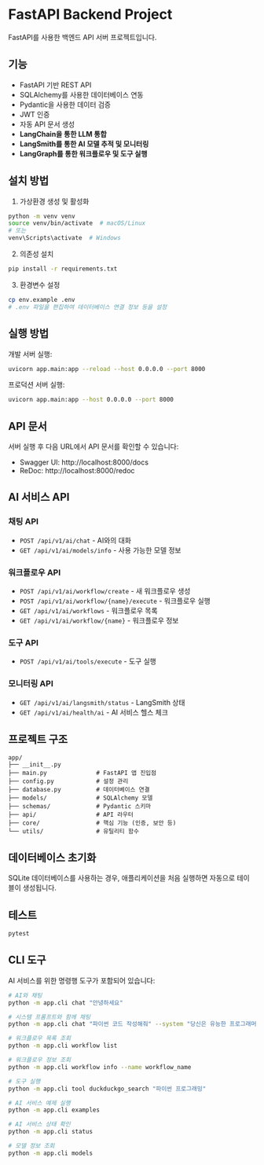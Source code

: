 # FastAPI Backend Project

FastAPI를 사용한 백엔드 API 서버 프로젝트입니다.

## 기능

- FastAPI 기반 REST API
- SQLAlchemy를 사용한 데이터베이스 연동
- Pydantic을 사용한 데이터 검증
- JWT 인증
- 자동 API 문서 생성
- **LangChain을 통한 LLM 통합**
- **LangSmith를 통한 AI 모델 추적 및 모니터링**
- **LangGraph를 통한 워크플로우 및 도구 실행**

## 설치 방법

1. 가상환경 생성 및 활성화
```bash
python -m venv venv
source venv/bin/activate  # macOS/Linux
# 또는
venv\Scripts\activate  # Windows
```

2. 의존성 설치
```bash
pip install -r requirements.txt
```

3. 환경변수 설정
```bash
cp env.example .env
# .env 파일을 편집하여 데이터베이스 연결 정보 등을 설정
```

## 실행 방법

개발 서버 실행:
```bash
uvicorn app.main:app --reload --host 0.0.0.0 --port 8000
```

프로덕션 서버 실행:
```bash
uvicorn app.main:app --host 0.0.0.0 --port 8000
```

## API 문서

서버 실행 후 다음 URL에서 API 문서를 확인할 수 있습니다:
- Swagger UI: http://localhost:8000/docs
- ReDoc: http://localhost:8000/redoc

## AI 서비스 API

### 채팅 API
- `POST /api/v1/ai/chat` - AI와의 대화
- `GET /api/v1/ai/models/info` - 사용 가능한 모델 정보

### 워크플로우 API
- `POST /api/v1/ai/workflow/create` - 새 워크플로우 생성
- `POST /api/v1/ai/workflow/{name}/execute` - 워크플로우 실행
- `GET /api/v1/ai/workflows` - 워크플로우 목록
- `GET /api/v1/ai/workflow/{name}` - 워크플로우 정보

### 도구 API
- `POST /api/v1/ai/tools/execute` - 도구 실행

### 모니터링 API
- `GET /api/v1/ai/langsmith/status` - LangSmith 상태
- `GET /api/v1/ai/health/ai` - AI 서비스 헬스 체크

## 프로젝트 구조

```
app/
├── __init__.py
├── main.py              # FastAPI 앱 진입점
├── config.py            # 설정 관리
├── database.py          # 데이터베이스 연결
├── models/              # SQLAlchemy 모델
├── schemas/             # Pydantic 스키마
├── api/                 # API 라우터
├── core/                # 핵심 기능 (인증, 보안 등)
└── utils/               # 유틸리티 함수
```

## 데이터베이스 초기화

SQLite 데이터베이스를 사용하는 경우, 애플리케이션을 처음 실행하면 자동으로 테이블이 생성됩니다.

## 테스트

```bash
pytest
```

## CLI 도구

AI 서비스를 위한 명령행 도구가 포함되어 있습니다:

```bash
# AI와 채팅
python -m app.cli chat "안녕하세요"

# 시스템 프롬프트와 함께 채팅
python -m app.cli chat "파이썬 코드 작성해줘" --system "당신은 유능한 프로그래머입니다"

# 워크플로우 목록 조회
python -m app.cli workflow list

# 워크플로우 정보 조회
python -m app.cli workflow info --name workflow_name

# 도구 실행
python -m app.cli tool duckduckgo_search "파이썬 프로그래밍"

# AI 서비스 예제 실행
python -m app.cli examples

# AI 서비스 상태 확인
python -m app.cli status

# 모델 정보 조회
python -m app.cli models
```
